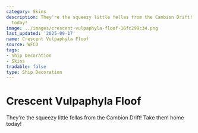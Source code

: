 ```yaml
---
category: Skins
description: They're the squeezy little fellas from the Cambion Drift! Take them home
  today!
image: ../images/crescent-vulpaphyla-floof-16fc299c34.png
last_updated: '2025-09-17'
name: Crescent Vulpaphyla Floof
source: WFCD
tags:
- Ship Decoration
- Skins
tradable: false
type: Ship Decoration
---
```


# Crescent Vulpaphyla Floof

They're the squeezy little fellas from the Cambion Drift! Take them home today!

